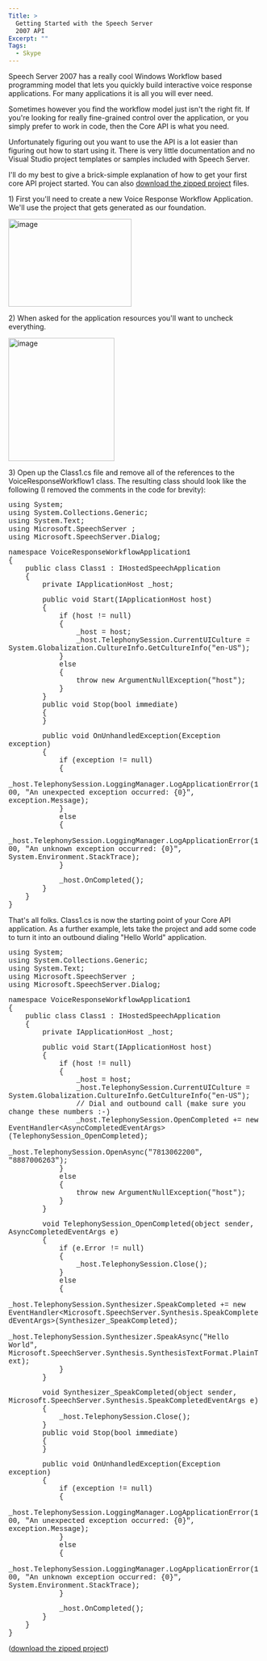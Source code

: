 ```yaml
---
Title: >
  Getting Started with the Speech Server
  2007 API
Excerpt: ""
Tags:
  - Skype
---
```

<p>Speech Server 2007 has a really cool Windows Workflow based programming model that lets you quickly build interactive voice response applications. For many applications it is all you will ever need.</p>  <p>Sometimes however you find the workflow model just isn't the right fit. If you're looking for really fine-grained control over the application, or you simply prefer to work in code, then the Core API is what you need. </p>  <p>Unfortunately figuring out you want to use the API is a lot easier than figuring out how to start using it. There is very little documentation and no Visual Studio project templates or samples included with Speech Server. </p>  <p>I'll do my best to give a brick-simple explanation of how to get your first core API project started. You can also <a href="http://www.massivescale.com/sample_code/VoiceResponseWorkflowApplication1.zip" target="_blank">download the zipped project</a> files.</p>  <p>1) First you'll need to create a new Voice Response Workflow Application. We'll use the project that gets generated as our foundation.</p>  <p><a href="http://weblogs.asp.net/blogs/mlafleur/WindowsLiveWriter/GettingStartedwiththeSpeechServer2007API_C5D2/image_2.png"><img style="border-top-width: 0px; border-left-width: 0px; border-bottom-width: 0px; border-right-width: 0px" height="174" alt="image" src="http://weblogs.asp.net/blogs/mlafleur/WindowsLiveWriter/GettingStartedwiththeSpeechServer2007API_C5D2/image_thumb.png" width="244" border="0" /></a></p>  <p>2) When asked for the application resources you'll want to uncheck everything. </p>  <p><a href="http://weblogs.asp.net/blogs/mlafleur/WindowsLiveWriter/GettingStartedwiththeSpeechServer2007API_C5D2/image_4.png"><img style="border-top-width: 0px; border-left-width: 0px; border-bottom-width: 0px; border-right-width: 0px" height="244" alt="image" src="http://weblogs.asp.net/blogs/mlafleur/WindowsLiveWriter/GettingStartedwiththeSpeechServer2007API_C5D2/image_thumb_1.png" width="210" border="0" /></a></p>  <p>3) Open up the Class1.cs file and remove all of the references to the VoiceResponseWorkflow1 class. The resulting class should look like the following (I removed the comments in the code for brevity):</p>  <p><font face="Courier New">using System;     <br />using System.Collections.Generic;      <br />using System.Text;      <br />using Microsoft.SpeechServer ;      <br />using Microsoft.SpeechServer.Dialog; </font></p>  <p><font face="Courier New">namespace VoiceResponseWorkflowApplication1     <br />{      <br />&#160;&#160;&#160; public class Class1 : IHostedSpeechApplication      <br />&#160;&#160;&#160; {&#160;&#160;&#160;&#160;&#160; <br />&#160;&#160;&#160;&#160;&#160;&#160;&#160; private IApplicationHost _host; </font></p>  <p><font face="Courier New">&#160;&#160;&#160;&#160;&#160;&#160;&#160; public void Start(IApplicationHost host)     <br />&#160;&#160;&#160;&#160;&#160;&#160;&#160; {      <br />&#160;&#160;&#160;&#160;&#160;&#160;&#160;&#160;&#160;&#160;&#160; if (host != null)      <br />&#160;&#160;&#160;&#160;&#160;&#160;&#160;&#160;&#160;&#160;&#160; {      <br />&#160;&#160;&#160;&#160;&#160;&#160;&#160;&#160;&#160;&#160;&#160;&#160;&#160;&#160;&#160; _host = host;      <br />&#160;&#160;&#160;&#160;&#160;&#160;&#160;&#160;&#160;&#160;&#160;&#160;&#160;&#160;&#160; _host.TelephonySession.CurrentUICulture = System.Globalization.CultureInfo.GetCultureInfo(&quot;en-US&quot;);      <br />&#160;&#160;&#160;&#160;&#160;&#160;&#160;&#160;&#160;&#160;&#160; }      <br />&#160;&#160;&#160;&#160;&#160;&#160;&#160;&#160;&#160;&#160;&#160; else       <br />&#160;&#160;&#160;&#160;&#160;&#160;&#160;&#160;&#160;&#160;&#160; {      <br />&#160;&#160;&#160;&#160;&#160;&#160;&#160;&#160;&#160;&#160;&#160;&#160;&#160;&#160;&#160; throw new ArgumentNullException(&quot;host&quot;);      <br />&#160;&#160;&#160;&#160;&#160;&#160;&#160;&#160;&#160;&#160;&#160; }      <br />&#160;&#160;&#160;&#160;&#160;&#160;&#160; }      <br />&#160;&#160;&#160;&#160;&#160;&#160;&#160; public void Stop(bool immediate)      <br />&#160;&#160;&#160;&#160;&#160;&#160;&#160; {      <br />&#160;&#160;&#160;&#160;&#160;&#160;&#160; } </font></p>  <p><font face="Courier New">&#160;&#160;&#160;&#160;&#160;&#160;&#160; public void OnUnhandledException(Exception exception)     <br />&#160;&#160;&#160;&#160;&#160;&#160;&#160; {      <br />&#160;&#160;&#160;&#160;&#160;&#160;&#160;&#160;&#160;&#160;&#160; if (exception != null)      <br />&#160;&#160;&#160;&#160;&#160;&#160;&#160;&#160;&#160;&#160;&#160; {      <br />&#160;&#160;&#160;&#160;&#160;&#160;&#160;&#160;&#160;&#160;&#160;&#160;&#160;&#160;&#160; _host.TelephonySession.LoggingManager.LogApplicationError(100, &quot;An unexpected exception occurred: {0}&quot;, exception.Message);      <br />&#160;&#160;&#160;&#160;&#160;&#160;&#160;&#160;&#160;&#160;&#160; }      <br />&#160;&#160;&#160;&#160;&#160;&#160;&#160;&#160;&#160;&#160;&#160; else      <br />&#160;&#160;&#160;&#160;&#160;&#160;&#160;&#160;&#160;&#160;&#160; {      <br />&#160;&#160;&#160;&#160;&#160;&#160;&#160;&#160;&#160;&#160;&#160;&#160;&#160;&#160;&#160; _host.TelephonySession.LoggingManager.LogApplicationError(100, &quot;An unknown exception occurred: {0}&quot;, System.Environment.StackTrace);      <br />&#160;&#160;&#160;&#160;&#160;&#160;&#160;&#160;&#160;&#160;&#160; } </font></p>  <p><font face="Courier New">&#160;&#160;&#160;&#160;&#160;&#160;&#160;&#160;&#160;&#160;&#160; _host.OnCompleted();     <br />&#160;&#160;&#160;&#160;&#160;&#160;&#160; }      <br />&#160;&#160;&#160; }      <br />}</font></p>  <p>That's all folks. Class1.cs is now the starting point of your Core API application. As a further example, lets take the project and add some code to turn it into an outbound dialing &quot;Hello World&quot; application.</p>  <p><font face="Courier New">using System;      <br />using System.Collections.Generic;       <br />using System.Text;       <br />using Microsoft.SpeechServer ;       <br />using Microsoft.SpeechServer.Dialog; </font></p>  <p><font face="Courier New">namespace VoiceResponseWorkflowApplication1      <br />{       <br />&#160;&#160;&#160; public class Class1 : IHostedSpeechApplication       <br />&#160;&#160;&#160; {&#160;&#160;&#160;&#160;&#160; <br />&#160;&#160;&#160;&#160;&#160;&#160;&#160; private IApplicationHost _host; </font></p>  <p><font face="Courier New">&#160;&#160;&#160;&#160;&#160;&#160;&#160; public void Start(IApplicationHost host)      <br />&#160;&#160;&#160;&#160;&#160;&#160;&#160; {       <br />&#160;&#160;&#160;&#160;&#160;&#160;&#160;&#160;&#160;&#160;&#160; if (host != null)       <br />&#160;&#160;&#160;&#160;&#160;&#160;&#160;&#160;&#160;&#160;&#160; {       <br />&#160;&#160;&#160;&#160;&#160;&#160;&#160;&#160;&#160;&#160;&#160;&#160;&#160;&#160;&#160; _host = host;       <br />&#160;&#160;&#160;&#160;&#160;&#160;&#160;&#160;&#160;&#160;&#160;&#160;&#160;&#160;&#160; _host.TelephonySession.CurrentUICulture = System.Globalization.CultureInfo.GetCultureInfo(&quot;en-US&quot;);       <br />&#160;&#160;&#160;&#160;&#160;&#160;&#160;&#160;&#160;&#160;&#160;&#160;&#160;&#160;&#160; // Dial and outbound call (make sure you change these numbers :-)       <br />&#160;&#160;&#160;&#160;&#160;&#160;&#160;&#160;&#160;&#160;&#160;&#160;&#160;&#160;&#160; _host.TelephonySession.OpenCompleted += new EventHandler&lt;AsyncCompletedEventArgs&gt;(TelephonySession_OpenCompleted);       <br />&#160;&#160;&#160;&#160;&#160;&#160;&#160;&#160;&#160;&#160;&#160;&#160;&#160;&#160;&#160; _host.TelephonySession.OpenAsync(&quot;7813062200&quot;, &quot;8887006263&quot;);       <br />&#160;&#160;&#160;&#160;&#160;&#160;&#160;&#160;&#160;&#160;&#160; }       <br />&#160;&#160;&#160;&#160;&#160;&#160;&#160;&#160;&#160;&#160;&#160; else       <br />&#160;&#160;&#160;&#160;&#160;&#160;&#160;&#160;&#160;&#160;&#160; {       <br />&#160;&#160;&#160;&#160;&#160;&#160;&#160;&#160;&#160;&#160;&#160;&#160;&#160;&#160;&#160; throw new ArgumentNullException(&quot;host&quot;);       <br />&#160;&#160;&#160;&#160;&#160;&#160;&#160;&#160;&#160;&#160;&#160; }       <br />&#160;&#160;&#160;&#160;&#160;&#160;&#160; } </font></p>  <p><font face="Courier New">&#160;&#160;&#160;&#160;&#160;&#160;&#160; void TelephonySession_OpenCompleted(object sender, AsyncCompletedEventArgs e)      <br />&#160;&#160;&#160;&#160;&#160;&#160;&#160; {       <br />&#160;&#160;&#160;&#160;&#160;&#160;&#160;&#160;&#160;&#160;&#160; if (e.Error != null)       <br />&#160;&#160;&#160;&#160;&#160;&#160;&#160;&#160;&#160;&#160;&#160; {       <br />&#160;&#160;&#160;&#160;&#160;&#160;&#160;&#160;&#160;&#160;&#160;&#160;&#160;&#160;&#160; _host.TelephonySession.Close();       <br />&#160;&#160;&#160;&#160;&#160;&#160;&#160;&#160;&#160;&#160;&#160; }       <br />&#160;&#160;&#160;&#160;&#160;&#160;&#160;&#160;&#160;&#160;&#160; else       <br />&#160;&#160;&#160;&#160;&#160;&#160;&#160;&#160;&#160;&#160;&#160; {       <br />&#160;&#160;&#160;&#160;&#160;&#160;&#160;&#160;&#160;&#160;&#160;&#160;&#160;&#160;&#160; _host.TelephonySession.Synthesizer.SpeakCompleted += new EventHandler&lt;Microsoft.SpeechServer.Synthesis.SpeakCompletedEventArgs&gt;(Synthesizer_SpeakCompleted);       <br />&#160;&#160;&#160;&#160;&#160;&#160;&#160;&#160;&#160;&#160;&#160;&#160;&#160;&#160;&#160; _host.TelephonySession.Synthesizer.SpeakAsync(&quot;Hello World&quot;, Microsoft.SpeechServer.Synthesis.SynthesisTextFormat.PlainText);       <br />&#160;&#160;&#160;&#160;&#160;&#160;&#160;&#160;&#160;&#160;&#160; }       <br />&#160;&#160;&#160;&#160;&#160;&#160;&#160; } </font></p>  <p><font face="Courier New">&#160;&#160;&#160;&#160;&#160;&#160;&#160; void Synthesizer_SpeakCompleted(object sender, Microsoft.SpeechServer.Synthesis.SpeakCompletedEventArgs e)      <br />&#160;&#160;&#160;&#160;&#160;&#160;&#160; {       <br />&#160;&#160;&#160;&#160;&#160;&#160;&#160;&#160;&#160;&#160;&#160; _host.TelephonySession.Close();       <br />&#160;&#160;&#160;&#160;&#160;&#160;&#160; }       <br />&#160;&#160;&#160;&#160;&#160;&#160;&#160; public void Stop(bool immediate)       <br />&#160;&#160;&#160;&#160;&#160;&#160;&#160; {       <br />&#160;&#160;&#160;&#160;&#160;&#160;&#160; } </font></p>  <p><font face="Courier New">&#160;&#160;&#160;&#160;&#160;&#160;&#160; public void OnUnhandledException(Exception exception)      <br />&#160;&#160;&#160;&#160;&#160;&#160;&#160; {       <br />&#160;&#160;&#160;&#160;&#160;&#160;&#160;&#160;&#160;&#160;&#160; if (exception != null)       <br />&#160;&#160;&#160;&#160;&#160;&#160;&#160;&#160;&#160;&#160;&#160; {       <br />&#160;&#160;&#160;&#160;&#160;&#160;&#160;&#160;&#160;&#160;&#160;&#160;&#160;&#160;&#160; _host.TelephonySession.LoggingManager.LogApplicationError(100, &quot;An unexpected exception occurred: {0}&quot;, exception.Message);       <br />&#160;&#160;&#160;&#160;&#160;&#160;&#160;&#160;&#160;&#160;&#160; }       <br />&#160;&#160;&#160;&#160;&#160;&#160;&#160;&#160;&#160;&#160;&#160; else       <br />&#160;&#160;&#160;&#160;&#160;&#160;&#160;&#160;&#160;&#160;&#160; {       <br />&#160;&#160;&#160;&#160;&#160;&#160;&#160;&#160;&#160;&#160;&#160;&#160;&#160;&#160;&#160; _host.TelephonySession.LoggingManager.LogApplicationError(100, &quot;An unknown exception occurred: {0}&quot;, System.Environment.StackTrace);       <br />&#160;&#160;&#160;&#160;&#160;&#160;&#160;&#160;&#160;&#160;&#160; } </font></p>  <p><font face="Courier New">&#160;&#160;&#160;&#160;&#160;&#160;&#160;&#160;&#160;&#160;&#160; _host.OnCompleted();      <br />&#160;&#160;&#160;&#160;&#160;&#160;&#160; }       <br />&#160;&#160;&#160; }       <br />}</font></p>  <p>(<a href="http://www.massivescale.com/sample_code/VoiceResponseWorkflowApplication1.zip" target="_blank">download the zipped project</a>)</p>